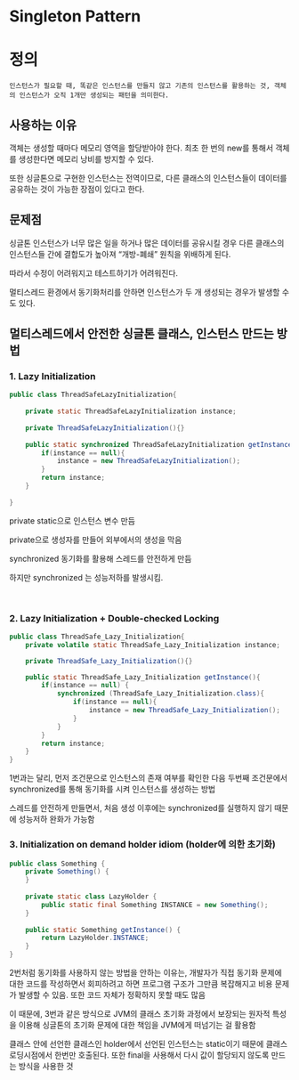 # Singleton Pattern

# 정의

    인스턴스가 필요할 때, 똑같은 인스턴스를 만들지 않고 기존의 인스턴스를 활용하는 것, 객체의 인스턴스가 오직 1개만 생성되는 패턴을 의미한다. 

## 사용하는 이유

객체는 생성할 때마다 메모리 영역을 할당받아야 한다. 최초 한 번의 new를 통해서 객체를 생성한다면 메모리 낭비를 방지할 수 있다. 

또한 싱글톤으로 구현한 인스턴스는 전역이므로, 다른 클래스의 인스턴스들이 데이터를 공유하는 것이 가능한 장점이 있다고 한다.
<br>

## 문제점

싱글톤 인스턴스가 너무 많은 일을 하거나 많은 데이터를 공유시킬 경우 다른 클래스의 인스턴스들 간에 결합도가 높아져 “개방-폐쇄” 원칙을 위배하게 된다.

따라서 수정이 어려워지고 테스트하기가 어려워진다.

멀티스레드 환경에서 동기화처리를 안하면 인스턴스가 두 개 생성되는 경우가 발생할 수도 있다. 
<br>

## 멀티스레드에서 안전한 싱글톤 클래스, 인스턴스 만드는 방법

### 1. ****Lazy Initialization****

```java
public class ThreadSafeLazyInitialization{
 
    private static ThreadSafeLazyInitialization instance;
 
    private ThreadSafeLazyInitialization(){}
     
    public static synchronized ThreadSafeLazyInitialization getInstance(){
        if(instance == null){
            instance = new ThreadSafeLazyInitialization();
        }
        return instance;
    }
 
}
```

private static으로 인스턴스 변수 만듬

private으로 생성자를 만들어 외부에서의 생성을 막음

synchronized 동기화를 활용해 스레드를 안전하게 만듬

하지만 synchronized 는 성능저하를 발생시킴.

<br>

### 2. ****Lazy Initialization + Double-checked Locking****

```java
public class ThreadSafe_Lazy_Initialization{
    private volatile static ThreadSafe_Lazy_Initialization instance;

    private ThreadSafe_Lazy_Initialization(){}

    public static ThreadSafe_Lazy_Initialization getInstance(){
    	if(instance == null) {
        	synchronized (ThreadSafe_Lazy_Initialization.class){
                if(instance == null){
                    instance = new ThreadSafe_Lazy_Initialization();
                }
            }
        }
        return instance;
    }
}
```

1번과는 달리, 먼저 조건문으로 인스턴스의 존재 여부를 확인한 다음 두번째 조건문에서 synchronized를 통해 동기화를 시켜 인스턴스를 생성하는 방법

스레드를 안전하게 만들면서, 처음 생성 이후에는 synchronized를 실행하지 않기 때문에 성능저하 완화가 가능함
<br>

### 3. ****Initialization on demand holder idiom (holder에 의한 초기화)****

```java
public class Something {
    private Something() {
    }
 
    private static class LazyHolder {
        public static final Something INSTANCE = new Something();
    }
 
    public static Something getInstance() {
        return LazyHolder.INSTANCE;
    }
}
```

2번처럼 동기화를 사용하지 않는 방법을 안하는 이유는, 개발자가 직접 동기화 문제에 대한 코드를 작성하면서 회피하려고 하면 프로그램 구조가 그만큼 복잡해지고 비용 문제가 발생할 수 있음. 또한 코드 자체가 정확하지 못할 때도 많음

이 때문에, 3번과 같은 방식으로 JVM의 클래스 초기화 과정에서 보장되는 원자적 특성을 이용해 싱글톤의 초기화 문제에 대한 책임을 JVM에게 떠넘기는 걸 활용함

클래스 안에 선언한 클래스인 holder에서 선언된 인스턴스는 static이기 때문에 클래스 로딩시점에서 한번만 호출된다. 또한 final을 사용해서 다시 값이 할당되지 않도록 만드는 방식을 사용한 것